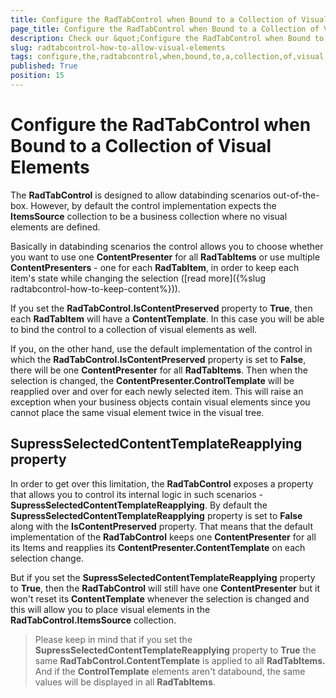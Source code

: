 ```yaml
---
title: Configure the RadTabControl when Bound to a Collection of Visual Elements
page_title: Configure the RadTabControl when Bound to a Collection of Visual Elements
description: Check our &quot;Configure the RadTabControl when Bound to a Collection of Visual Elements&quot; documentation article for the RadTabControl WPF control.
slug: radtabcontrol-how-to-allow-visual-elements
tags: configure,the,radtabcontrol,when,bound,to,a,collection,of,visual,elements
published: True
position: 15
---
```


# Configure the RadTabControl when Bound to a Collection of Visual Elements



The __RadTabControl__ is designed to allow databinding scenarios out-of-the-box. However, by default the control implementation expects the __ItemsSource__ collection to be a business collection where no visual elements are defined.

Basically in databinding scenarios the control allows you to choose whether you want to use one __ContentPresenter__ for all __RadTabItems__ or use multiple __ContentPresenters__ - one for each __RadTabItem__, in order to keep each item's state while changing the selection ([read more]({%slug radtabcontrol-how-to-keep-content%})).

If you set the __RadTabControl.IsContentPreserved__ property to __True__, then each __RadTabItem__ will have a __ContentTemplate__. In this case you will be able to bind the control to a collection of visual elements as well.

If you, on the other hand, use the default implementation of the control in which the __RadTabControl.IsContentPreserved__ property is set to __False__, there will be one __ContentPresenter__ for all __RadTabItems__. Then when the selection is changed, the __ContentPresenter.ControlTemplate__ will be reapplied over and over for each newly selected item. This will raise an exception when your business objects contain visual elements since you cannot place the same visual element twice in the visual tree.
      

## SupressSelectedContentTemplateReapplying property

In order to get over this limitation, the __RadTabControl__ exposes a property that allows you to control its internal logic in such scenarios - __SupressSelectedContentTemplateReapplying__. By default the __SupressSelectedContentTemplateReapplying__ property is set to __False__ along with the __IsContentPreserved__ property. That means that the default implementation of the __RadTabControl__ keeps one __ContentPresenter__ for all its Items and reapplies its __ContentPresenter.ContentTemplate__ on each selection change.

But if you set the __SupressSelectedContentTemplateReapplying__ property to __True__, then the __RadTabControl__ will still have one __ContentPresenter__ but it won't reset its __ContentTemplate__ whenever the selection is changed and this will allow you to place visual elements in the __RadTabControl.ItemsSource__ collection.

>Please keep in mind that if you set the __SupressSelectedContentTemplateReapplying__ property to __True__ the same __RadTabControl.ContentTemplate__ is applied to all __RadTabItems.__ And if the __ControlTemplate__ elements aren't databound, the same values will be displayed in all __RadTabItems__. 
